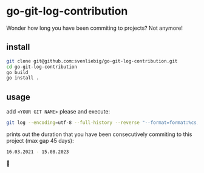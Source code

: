 # go-git-log-contribution

Wonder how long you have been commiting to projects? Not anymore!

## install

```sh
git clone git@github.com:svenliebig/go-git-log-contribution.git
cd go-git-log-contribution
go build
go install .
```

## usage

add `<YOUR GIT NAME>` please and execute:

```sh
git log --encoding=utf-8 --full-history --reverse "--format=format:%cs;" --author "<YOUR GIT NAME>" | git-log-parser
```

prints out the duration that you have been consecutively commiting to this project (max gap 45 days):

```sh
16.03.2021 - 15.08.2023
```

🚀
